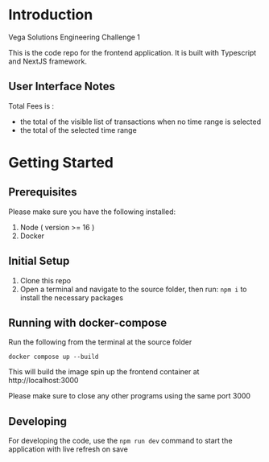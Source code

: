 # Introduction
Vega Solutions Engineering Challenge 1

This is the code repo for the frontend application. It is built with Typescript and NextJS framework. 

## User Interface Notes
Total Fees is :
- the total of the visible list of transactions when no time range is selected
- the total of the selected time range 

# Getting Started

## Prerequisites
Please make sure you have the following installed:
1. Node ( version >= 16 )
2. Docker

## Initial Setup
1. Clone this repo
2. Open a terminal and navigate to the source folder, then run: `npm i` to install the necessary packages

## Running with docker-compose
Run the following from the terminal at the source folder
```
docker compose up --build
```
This will build the image spin up the frontend container at http://localhost:3000

Please make sure to close any other programs using the same port 3000

## Developing
For developing the code, use the `npm run dev` command to start the application with live refresh on save
